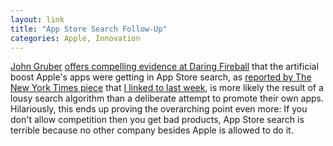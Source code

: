 ```yaml
---
layout: link
title: "App Store Search Follow-Up"
categories: Apple, Innovation
---
```


[John Gruber](https://twitter.com/gruber) [offers compelling evidence at Daring Fireball](https://daringfireball.net/2019/09/on_the_rankings_of_apples_own_apps_in_app_store_results) that the artificial boost Apple's apps were getting in App Store search, as [reported by The New York Times piece](https://www.nytimes.com/interactive/2019/09/09/technology/apple-app-store-competition.html) that [I linked to last week](https://blog.robenkleene.com/2019/09/10/apple-boosting-their-own-apps-in-app-store-search/), is more likely the result of a lousy search algorithm than a deliberate attempt to promote their own apps. Hilariously, this ends up proving the overarching point even more: If you don't allow competition then you get bad products, App Store search is terrible because no other company besides Apple is allowed to do it.

